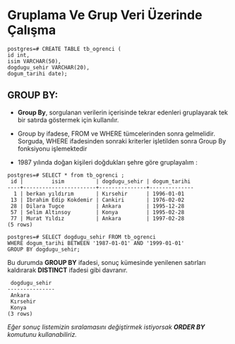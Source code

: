# Gruplama Ve Grup Veri Üzerinde Çalışma 
```
postgres=# CREATE TABLE tb_ogrenci (
id int,
isim VARCHAR(50),
dogdugu_sehir VARCHAR(20),
dogum_tarihi date);
```
## GROUP BY: 

* **Group By**, sorgulanan verilerin içerisinde tekrar edenleri gruplayarak tek bir satırda göstermek için kullanılır.
* Group by ifadese, FROM ve WHERE tümcelerinden sonra gelmelidir. Sorguda, WHERE ifadesinden sonraki kriterler işletilden sonra Group By fonksiyonu işlemektedir

* 1987 yılında doğan kişileri doğdukları şehre göre gruplayalım :


```
postgres=# SELECT * from tb_ogrenci ;
 id |         isim          | dogdugu_sehir | dogum_tarihi 
----+-----------------------+---------------+--------------
  1 | berkan yıldırım       | Kırsehir      | 1996-01-01
 13 | Ibrahim Edip Kokdemir | Cankiri       | 1976-02-02
 28 | Dilara Tugce          | Ankara        | 1995-12-28
 57 | Selim Altınsoy        | Konya         | 1995-02-28
 77 | Murat Yıldız          | Ankara        | 1997-02-28
(5 rows)
```

```
postgres=# SELECT dogdugu_sehir FROM tb_ogrenci 
WHERE dogum_tarihi BETWEEN '1987-01-01' AND '1999-01-01'
GROUP BY dogdugu_sehir;
```
  Bu durumda **GROUP BY** ifadesi, sonuç kümesinde yenilenen satırları kaldırarak **DISTINCT** ifadesi gibi davranır.
```
 dogdugu_sehir 
---------------
 Ankara
 Kırsehir
 Konya
(3 rows)
```
*Eğer sonuç listemizin sıralamasını değiştirmek istiyorsak **ORDER BY** komutunu kullanabiliriz.*